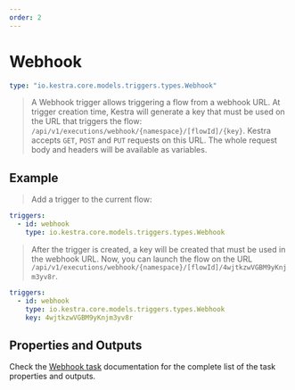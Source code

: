 ```yaml
---
order: 2
---
```


# Webhook

```yaml
type: "io.kestra.core.models.triggers.types.Webhook"
```

> A Webhook trigger allows triggering a flow from a webhook URL.
> At trigger creation time, Kestra will generate a key that must be used on the URL that triggers the flow: `/api/v1/executions/webhook/{namespace}/[flowId]/{key}`.
> Kestra accepts `GET`, `POST` and `PUT` requests on this URL.
> The whole request body and headers will be available as variables.

## Example
> Add a trigger to the current flow:
```yaml
triggers:
  - id: webhook
    type: io.kestra.core.models.triggers.types.Webhook
```
> After the trigger is created, a key will be created that must be used in the webhook URL. Now, you can launch the flow on the URL `/api/v1/executions/webhook/{namespace}/[flowId]/4wjtkzwVGBM9yKnjm3yv8r`.

```yaml
triggers:
  - id: webhook
    type: io.kestra.core.models.triggers.types.Webhook
    key: 4wjtkzwVGBM9yKnjm3yv8r
```


## Properties and Outputs

Check the [Webhook task](/plugins/core/triggers/io.kestra.core.models.triggers.types.Webhook.md) documentation for the complete list of the task properties and outputs.
